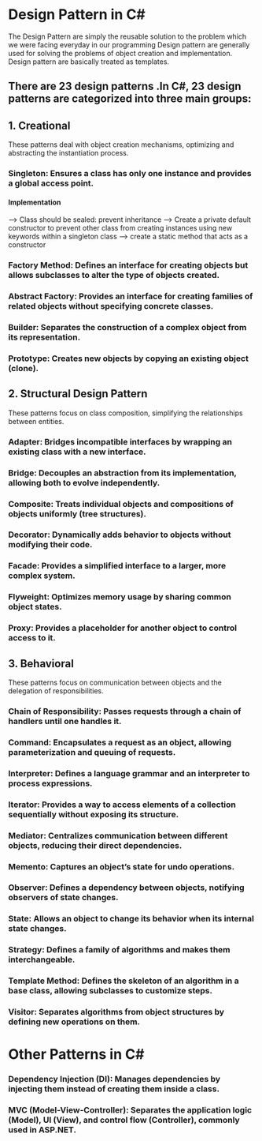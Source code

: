 
# Design Pattern in C#

The Design Pattern are simply the reusable solution to the problem which we were facing everyday in our programming
Design  pattern are generally used for solving the problems of object creation and implementation. Design pattern are basically treated as templates.

## There are 23 design patterns .In C#, 23 design patterns are categorized into three main groups: 

 ## 1. Creational
 These patterns deal with object creation mechanisms, optimizing and abstracting the instantiation process.

### Singleton: Ensures a class has only one instance and provides a global access point.
   #### Implementation
   --> Class should be sealed: prevent inheritance
   --> Create a private default constructor to prevent other class from creating instances using new keywords within a singleton class
   --> create a static method that acts as a constructor
### Factory Method: Defines an interface for creating objects but allows subclasses to alter the type of objects created.
### Abstract Factory: Provides an interface for creating families of related objects without specifying concrete classes.
### Builder: Separates the construction of a complex object from its representation.
### Prototype: Creates new objects by copying an existing object (clone).

## 2. Structural Design Pattern 
These patterns focus on class composition, simplifying the relationships between entities.

### Adapter: Bridges incompatible interfaces by wrapping an existing class with a new interface.
### Bridge: Decouples an abstraction from its implementation, allowing both to evolve independently.
### Composite: Treats individual objects and compositions of objects uniformly (tree structures).
### Decorator: Dynamically adds behavior to objects without modifying their code.
### Facade: Provides a simplified interface to a larger, more complex system.
### Flyweight: Optimizes memory usage by sharing common object states.
### Proxy: Provides a placeholder for another object to control access to it.

## 3. Behavioral
These patterns focus on communication between objects and the delegation of responsibilities.

### Chain of Responsibility: Passes requests through a chain of handlers until one handles it.
### Command: Encapsulates a request as an object, allowing parameterization and queuing of requests.
### Interpreter: Defines a language grammar and an interpreter to process expressions.
### Iterator: Provides a way to access elements of a collection sequentially without exposing its structure.
### Mediator: Centralizes communication between different objects, reducing their direct dependencies.
### Memento: Captures an object’s state for undo operations.
### Observer: Defines a dependency between objects, notifying observers of state changes.
### State: Allows an object to change its behavior when its internal state changes.
### Strategy: Defines a family of algorithms and makes them interchangeable.
### Template Method: Defines the skeleton of an algorithm in a base class, allowing subclasses to customize steps.
### Visitor: Separates algorithms from object structures by defining new operations on them.

# Other Patterns in C#

###  Dependency Injection (DI): Manages dependencies by injecting them instead of creating them inside a class.
### MVC (Model-View-Controller): Separates the application logic (Model), UI (View), and control flow (Controller), commonly used in ASP.NET.

